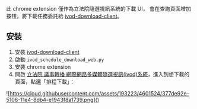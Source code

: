 此 chrome extension 僅作為立法院隨選視訊系統的下載 UI，
會在查詢頁面增加按钮，將下載任務委託給 [ivod-download-client](https://github.com/billy3321/ivod-download-client)。

## 安裝

1. 安裝 [ivod-download-client](https://github.com/billy3321/ivod-download-client)
1. 啟動 `ivod_schedule_download_web.py`
1. 安裝 chrome extension
1. 開啟 [立法院 議事轉播 網際網路多媒體隨選視訊(ivod)系統](http://ivod.ly.gov.tw/)，進入到想下載的頁面，點選「排程下載」：


![https://cloud.githubusercontent.com/assets/193223/4601524/377de92e-5106-11e4-8db4-e1943f8a1739.png]()
